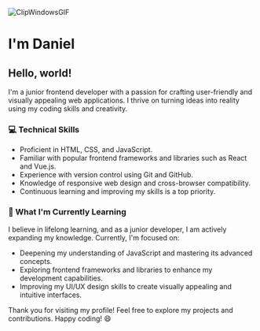 ![ClipWindowsGIF](https://github.com/danielchronos1/danielchronos1/assets/129501225/2b3daaac-e0a1-4efb-9d64-5b4e3e6d7686)


# I'm Daniel

## Hello, world! 

I'm a junior frontend developer with a passion for crafting user-friendly and visually appealing web applications. I thrive on turning ideas into reality using my coding skills and creativity.

### 💻 Technical Skills

- Proficient in HTML, CSS, and JavaScript.
- Familiar with popular frontend frameworks and libraries such as React and Vue.js.
- Experience with version control using Git and GitHub.
- Knowledge of responsive web design and cross-browser compatibility.
- Continuous learning and improving my skills is a top priority.

### 🌱 What I'm Currently Learning

I believe in lifelong learning, and as a junior developer, I am actively expanding my knowledge. Currently, I'm focused on:

- Deepening my understanding of JavaScript and mastering its advanced concepts.
- Exploring frontend frameworks and libraries to enhance my development capabilities.
- Improving my UI/UX design skills to create visually appealing and intuitive interfaces.

Thank you for visiting my profile! Feel free to explore my projects and contributions. Happy coding! 😄
